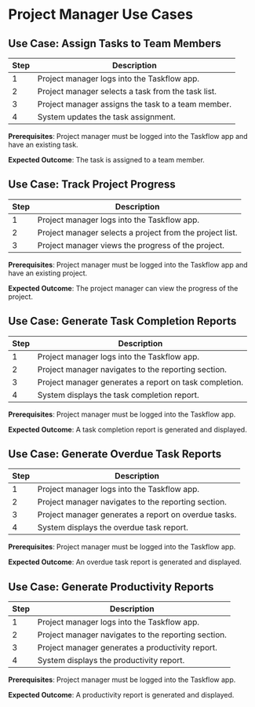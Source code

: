 # Project Manager Use Cases

## Use Case: Assign Tasks to Team Members

| Step | Description                                        |
| ---- | -------------------------------------------------- |
| 1    | Project manager logs into the Taskflow app.        |
| 2    | Project manager selects a task from the task list. |
| 3    | Project manager assigns the task to a team member. |
| 4    | System updates the task assignment.                |

**Prerequisites**: Project manager must be logged into the Taskflow app and have an existing task.

**Expected Outcome**: The task is assigned to a team member.

## Use Case: Track Project Progress

| Step | Description                                              |
| ---- | -------------------------------------------------------- |
| 1    | Project manager logs into the Taskflow app.              |
| 2    | Project manager selects a project from the project list. |
| 3    | Project manager views the progress of the project.       |

**Prerequisites**: Project manager must be logged into the Taskflow app and have an existing project.

**Expected Outcome**: The project manager can view the progress of the project.

## Use Case: Generate Task Completion Reports

| Step | Description                                            |
| ---- | ------------------------------------------------------ |
| 1    | Project manager logs into the Taskflow app.            |
| 2    | Project manager navigates to the reporting section.    |
| 3    | Project manager generates a report on task completion. |
| 4    | System displays the task completion report.            |

**Prerequisites**: Project manager must be logged into the Taskflow app.

**Expected Outcome**: A task completion report is generated and displayed.

## Use Case: Generate Overdue Task Reports

| Step | Description                                          |
| ---- | ---------------------------------------------------- |
| 1    | Project manager logs into the Taskflow app.          |
| 2    | Project manager navigates to the reporting section.  |
| 3    | Project manager generates a report on overdue tasks. |
| 4    | System displays the overdue task report.             |

**Prerequisites**: Project manager must be logged into the Taskflow app.

**Expected Outcome**: An overdue task report is generated and displayed.

## Use Case: Generate Productivity Reports

| Step | Description                                         |
| ---- | --------------------------------------------------- |
| 1    | Project manager logs into the Taskflow app.         |
| 2    | Project manager navigates to the reporting section. |
| 3    | Project manager generates a productivity report.    |
| 4    | System displays the productivity report.            |

**Prerequisites**: Project manager must be logged into the Taskflow app.

**Expected Outcome**: A productivity report is generated and displayed.
